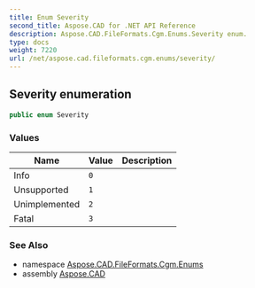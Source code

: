 ```yaml
---
title: Enum Severity
second_title: Aspose.CAD for .NET API Reference
description: Aspose.CAD.FileFormats.Cgm.Enums.Severity enum. 
type: docs
weight: 7220
url: /net/aspose.cad.fileformats.cgm.enums/severity/
---
```

## Severity enumeration

```csharp
public enum Severity
```

### Values

| Name | Value | Description |
| --- | --- | --- |
| Info | `0` |  |
| Unsupported | `1` |  |
| Unimplemented | `2` |  |
| Fatal | `3` |  |

### See Also

* namespace [Aspose.CAD.FileFormats.Cgm.Enums](../../aspose.cad.fileformats.cgm.enums/)
* assembly [Aspose.CAD](../../)


